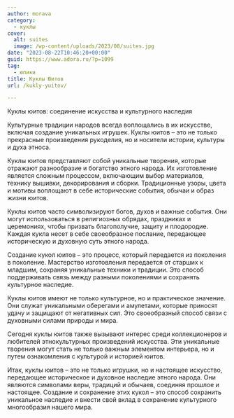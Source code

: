 ```yaml
---
author: morava
category:
  - куклы
cover:
  alt: suites
  image: /wp-content/uploads/2023/08/suites.jpg
date: "2023-08-22T10:46:20+00:00"
guid: https://www.adora.ru/?p=1099
tag:
  - юпики
title: Куклы Юитов
url: /kukly-yuitov/

---
```

Куклы юитов: соединение искусства и культурного наследия

Культурные традиции народов всегда воплощались в их искусстве, включая создание уникальных игрушек. Куклы юитов – это не только прекрасные произведения рукоделия, но и носители истории, культуры и духа этноса.

Куклы юитов представляют собой уникальные творения, которые отражают разнообразие и богатство этного народа. Их изготовление является сложным процессом, включающим выбор материалов, технику вышивки, декорирования и сборки. Традиционные узоры, цвета и мотивы воплощают в себе исторические события, обычаи и образ жизни юитов.

Куклы юитов часто символизируют богов, духов и важные события. Они могут использоваться в религиозных обрядах, праздниках и церемониях, чтобы призвать благополучие, защиту и плодородие. Каждая кукла несет в себе своеобразное послание, передающее историческую и духовную суть этного народа.

Создание кукол юитов – это процесс, который передается из поколения в поколение. Мастерство изготовления передается от старших к младшим, сохраняя уникальные техники и традиции. Это способ поддерживать связь между разными поколениями и сохранять культурное наследие.

Куклы юитов имеют не только культурное, но и практическое значение. Они служат уникальными оберегами и амулетами, которые приносят удачу и защищают от негативных сил. Это своеобразный способ связи с духовными силами природы и мира.

Сегодня куклы юитов также вызывают интерес среди коллекционеров и любителей этнокультурных произведений искусства. Эти уникальные творения могут стать не только важным элементом интерьера, но и путем ознакомления с культурой и историей юитов.

Итак, куклы юитов – это не только игрушки, но и настоящее искусство, передающее историческое и духовное наследие этного народа. Они являются символами веры, традиций и обычаев, соединяя прошлое и настоящее. Создание и сохранение этих кукол – это способ сохранить уникальное наследие и внести свой вклад в сохранение культурного многообразия нашего мира.
